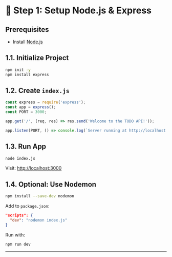 


# 🚀 Step 1: Setup Node.js & Express

## Prerequisites

* Install [Node.js](https://nodejs.org/)

## 1.1. Initialize Project

```bash
npm init -y
npm install express
```

## 1.2. Create `index.js`

```js
const express = require('express');
const app = express();
const PORT = 3000;

app.get('/', (req, res) => res.send('Welcome to the TODO API!'));

app.listen(PORT, () => console.log(`Server running at http://localhost:${PORT}`));
```

## 1.3. Run App

```bash
node index.js
```

Visit: [http://localhost:3000](http://localhost:3000)

## 1.4. Optional: Use Nodemon

```bash
npm install --save-dev nodemon
```

Add to `package.json`:

```json
"scripts": {
  "dev": "nodemon index.js"
}
```

Run with:

```bash
npm run dev
```

---

